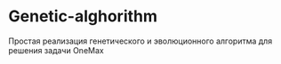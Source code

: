 # Genetic-alghorithm
Простая реализация генетического и эволюционного алгоритма для решения задачи OneMax
